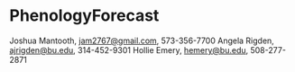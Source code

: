 PhenologyForecast
=================
Joshua Mantooth, jam2767@gmail.com, 573-356-7700
Angela Rigden, ajrigden@bu.edu, 314-452-9301
Hollie Emery, hemery@bu.edu, 508-277-2871
